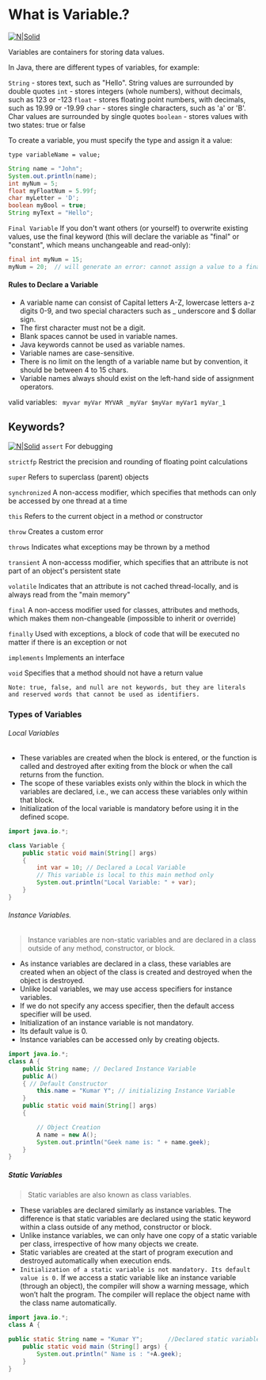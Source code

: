 # What is Variable.?

[![N|Solid](https://www.stechies.com/userfiles/images/varaible-integer.jpg)](https://www.java.com/en/)

Variables are containers for storing data values.

In Java, there are different types of variables, for example:

`String` - stores text, such as "Hello". String values are surrounded by double quotes
`int` - stores integers (whole numbers), without decimals, such as 123 or -123
`float` - stores floating point numbers, with decimals, such as 19.99 or -19.99
`char` - stores single characters, such as 'a' or 'B'. Char values are surrounded by single quotes
`boolean` - stores values with two states: true or false

To create a variable, you must specify the type and assign it a value:
```
type variableName = value;
```

```java
String name = "John";
System.out.println(name);
int myNum = 5;
float myFloatNum = 5.99f;
char myLetter = 'D';
boolean myBool = true;
String myText = "Hello";
```
`Final Variable`
If you don't want others (or yourself) to overwrite existing values, use the final keyword (this will declare the variable as "final" or "constant", which means unchangeable and read-only):

```java
final int myNum = 15;
myNum = 20;  // will generate an error: cannot assign a value to a final variable
```

#### Rules to Declare a Variable 

- A variable name can consist of Capital letters A-Z, lowercase letters a-z digits 0-9, and two special characters such as _ underscore and $ dollar sign.
- The first character must not be a digit.
- Blank spaces cannot be used in variable names.
- Java keywords cannot be used as variable names.
- Variable names are case-sensitive.
- There is no limit on the length of a variable name but by convention, it should be between 4 to 15 chars.
- Variable names always should exist on the left-hand side of assignment operators.

valid variables:
      ```  myvar
        myVar
        MYVAR
        _myVar
        $myVar
        myVar1
        myVar_1
        ```
        
## Keywords?

[![N|Solid](https://data-flair.training/blogs/wp-content/uploads/sites/2/2018/05/java-keywords.webp)](https://www.java.com/en/)
`assert`	For debugging

`strictfp`	Restrict the precision and rounding of floating point calculations

`super`	Refers to superclass (parent) objects

`synchronized`	A non-access modifier, which specifies that methods can only be accessed by one thread at a time

`this`	Refers to the current object in a method or constructor

`throw`	Creates a custom error

`throws`	Indicates what exceptions may be thrown by a method

`transient`	A non-accesss modifier, which specifies that an attribute is not part of an object's persistent state

`volatile`	Indicates that an attribute is not cached thread-locally, and is always read from the "main memory"

`final`	A non-access modifier used for classes, attributes and methods, which makes them non-changeable (impossible to inherit or override)

`finally`	Used with exceptions, a block of code that will be executed no matter if there is an exception or not

`implements`	Implements an interface

`void`	Specifies that a method should not have a return value

`Note: true, false, and null are not keywords, but they are literals and reserved words that cannot be used as identifiers.`

### Types of Variables
###### Local Variables
- These variables are created when the block is entered, or the function is called and destroyed after exiting from the block or when the call returns from the function.
- The scope of these variables exists only within the block in which the variables are declared, i.e., we can access these variables only within that block.
- Initialization of the local variable is mandatory before using it in the defined scope.

```java
import java.io.*;

class Variable {
	public static void main(String[] args)
	{
		int var = 10; // Declared a Local Variable
		// This variable is local to this main method only
		System.out.println("Local Variable: " + var);
	}
}

```
###### Instance Variables.
>Instance variables are non-static variables and are declared in a class outside of any method, constructor, or block. 
- As instance variables are declared in a class, these variables are created when an object of the class is created and destroyed when the object is destroyed.
- Unlike local variables, we may use access specifiers for instance variables.
- If we do not specify any access specifier, then the default access specifier will be used.
- Initialization of an instance variable is not mandatory. 
- Its default value is 0.
- Instance variables can be accessed only by creating objects.

```java
import java.io.*;
class A {
	public String name; // Declared Instance Variable
	public A()
	{ // Default Constructor
		this.name = "Kumar Y"; // initializing Instance Variable
	}
	public static void main(String[] args)
	{

		// Object Creation
		A name = new A();
		System.out.println("Geek name is: " + name.geek);
	}
}
```

##### Static Variables
> Static variables are also known as class variables. 

- These variables are declared similarly as instance variables. The difference is that static variables are declared using the static keyword within a class outside of any method, constructor or block.
- Unlike instance variables, we can only have one copy of a static variable per class, irrespective of how many objects we create.
- Static variables are created at the start of program execution and destroyed automatically when execution ends.
- `Initialization of a static variable is not mandatory. Its default value is 0.`
If we access a static variable like an instance variable (through an object), the compiler will show a warning message, which won’t halt the program. The compiler will replace the object name with the class name automatically.

```java
import java.io.*;
class A {

public static String name = "Kumar Y";		 //Declared static variable
	public static void main (String[] args) {
		System.out.println(" Name is : "+A.geek);
	}
}
```

